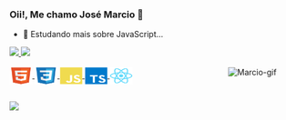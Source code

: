 ### Oii!, Me chamo José Marcio    👋

- 🌱 Estudando mais sobre JavaScript...

<div>
  <a href="https://github.com/josemarciob">
  <img height="180em" src="https://github-readme-stats.vercel.app/api?username=josemarciob&show_icons=true&theme=tokyonight&include_all_commits=true&count_private=true"/>
  <img height="180em" src="https://github-readme-stats.vercel.app/api/top-langs/?username=josemarciob&layout=compact&langs_count=7&theme=tokyonight"/>
</div>
  
<div style="display: inline_block"><br>
  <img align="center" alt="Marcio-HTML" height="30" width="40" src="https://raw.githubusercontent.com/devicons/devicon/master/icons/html5/html5-original.svg">
  <img align="center" alt="Marcio-CSS" height="30" width="40" src="https://raw.githubusercontent.com/devicons/devicon/master/icons/css3/css3-original.svg">
  <img align="center" alt="Marcio-Js" height="30" width="40" src="https://raw.githubusercontent.com/devicons/devicon/master/icons/javascript/javascript-plain.svg">
  <img align="center" alt="Marcio-Ts" height="30" width="40" src="https://raw.githubusercontent.com/devicons/devicon/master/icons/typescript/typescript-plain.svg">
  <img align="center" alt="Marcio-React" height="30" width="40" src="https://raw.githubusercontent.com/devicons/devicon/master/icons/react/react-original.svg">
  <img align="right" alt="Marcio-gif" height="120" width="120" src="https://cdn.discordapp.com/attachments/880499945558401095/880500099900395540/Webp.net-gifmaker.gif">
</div>
  
  ##

 <div> 
    <a href = "mailto:josemarciob.contato@gmail.com"><img src="https://img.shields.io/badge/-Gmail-%23333?style=for-the-badge&logo=gmail&logoColor=white" target="_blank"></a>
 </div>
